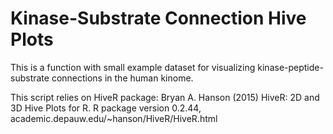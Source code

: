 # Kinase-Substrate Connection Hive Plots

This is a function with small example dataset for visualizing kinase-peptide-substrate connections in the human kinome.

This script relies on HiveR package:
  Bryan A. Hanson (2015) HiveR: 2D and 3D Hive Plots for R. R package version 0.2.44,
  academic.depauw.edu/~hanson/HiveR/HiveR.html
